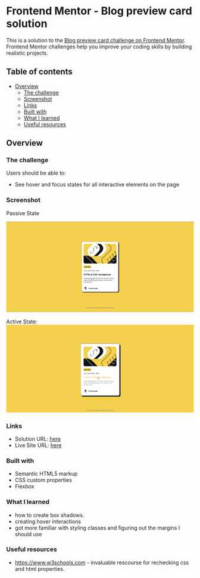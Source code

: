 # Frontend Mentor - Blog preview card solution

This is a solution to the [Blog preview card challenge on Frontend Mentor](https://www.frontendmentor.io/challenges/blog-preview-card-ckPaj01IcS). Frontend Mentor challenges help you improve your coding skills by building realistic projects.

## Table of contents

- [Overview](#overview)
  - [The challenge](#the-challenge)
  - [Screenshot](#screenshot)
  - [Links](#links)
  - [Built with](#built-with)
  - [What I learned](#what-i-learned)
  - [Useful resources](#useful-resources)

## Overview

### The challenge

Users should be able to:

- See hover and focus states for all interactive elements on the page

### Screenshot

Passive State

![1719487387474](image/README-template/1719487387474.png)

Active State:
![1719494581943](image/README/1719494581943.png)

### Links

- Solution URL: [here](https://github.com/Yahia-kilany/blog-preview-card-main)
- Live Site URL: [ here](https://yahia-kilany.github.io/blog-preview-card-main/)

### Built with

- Semantic HTML5 markup
- CSS custom properties
- Flexbox

### What I learned

* how to create box shadows.
* creating hover interactions
* got more familiar with styling classes and figuring out the margins I should use

### Useful resources

- https://www.w3schools.com - invaluable rescourse for rechecking css and html properties.

